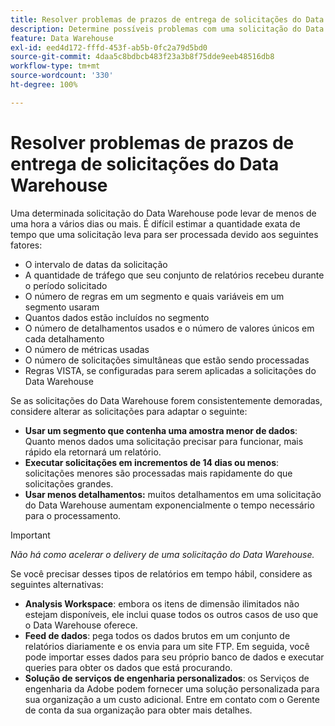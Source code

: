 ```yaml
---
title: Resolver problemas de prazos de entrega de solicitações do Data Warehouse
description: Determine possíveis problemas com uma solicitação do Data Warehouse que pode prolongar os prazos de entrega.
feature: Data Warehouse
exl-id: eed4d172-fffd-453f-ab5b-0fc2a79d5bd0
source-git-commit: 4daa5c8bdbcb483f23a3b8f75dde9eeb48516db8
workflow-type: tm+mt
source-wordcount: '330'
ht-degree: 100%

---
```


# Resolver problemas de prazos de entrega de solicitações do Data Warehouse

Uma determinada solicitação do Data Warehouse pode levar de menos de uma hora a vários dias ou mais. É difícil estimar a quantidade exata de tempo que uma solicitação leva para ser processada devido aos seguintes fatores:

* O intervalo de datas da solicitação
* A quantidade de tráfego que seu conjunto de relatórios recebeu durante o período solicitado
* O número de regras em um segmento e quais variáveis em um segmento usaram
* Quantos dados estão incluídos no segmento
* O número de detalhamentos usados e o número de valores únicos em cada detalhamento
* O número de métricas usadas
* O número de solicitações simultâneas que estão sendo processadas
* Regras VISTA, se configuradas para serem aplicadas a solicitações do Data Warehouse

Se as solicitações do Data Warehouse forem consistentemente demoradas, considere alterar as solicitações para adaptar o seguinte:

* **Usar um segmento que contenha uma amostra menor de dados**: Quanto menos dados uma solicitação precisar para funcionar, mais rápido ela retornará um relatório.
* **Executar solicitações em incrementos de 14 dias ou menos**: solicitações menores são processadas mais rapidamente do que solicitações grandes.
* **Usar menos detalhamentos:** muitos detalhamentos em uma solicitação do Data Warehouse aumentam exponencialmente o tempo necessário para o processamento.

>[!IMPORTANT]
>
> *Não há como acelerar o delivery de uma solicitação do Data Warehouse.*

Se você precisar desses tipos de relatórios em tempo hábil, considere as seguintes alternativas:

* **Analysis Workspace**: embora os itens de dimensão ilimitados não estejam disponíveis, ele inclui quase todos os outros casos de uso que o Data Warehouse oferece.
* **Feed de dados**: pega todos os dados brutos em um conjunto de relatórios diariamente e os envia para um site FTP. Em seguida, você pode importar esses dados para seu próprio banco de dados e executar queries para obter os dados que está procurando.
* **Solução de serviços de engenharia personalizados**: os Serviços de engenharia da Adobe podem fornecer uma solução personalizada para sua organização a um custo adicional. Entre em contato com o Gerente de conta da sua organização para obter mais detalhes.
